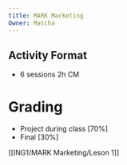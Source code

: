 ```yaml
---
title: MARK Marketing
Owner: Matcha
---
```

## Activity Format
- 6 sessions 2h CM
# Grading
- Project during class [70%]
- Final [30%]
  
[[ING1/MARK Marketing/Leson 1]]